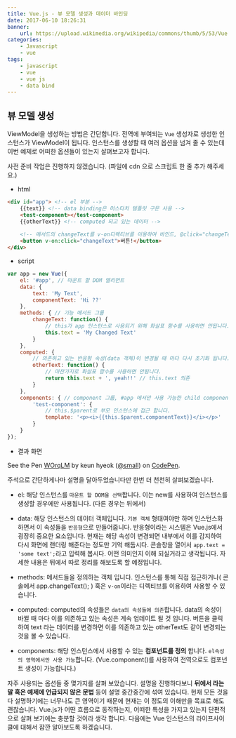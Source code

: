 ```yaml
---
title: Vue.js - 뷰 모델 생성과 데이터 바인딩
date: 2017-06-10 18:26:31
banner:
    url: https://upload.wikimedia.org/wikipedia/commons/thumb/5/53/Vue.js_Logo.svg/480px-Vue.js_Logo.svg.png?uselang=ko
categories:
    - Javascript
    - vue
tags:
    - javascript
    - vue
    - vue js
    - data bind
---
```

[link1]: https://kr.vuejs.org/v2/api/#옵션-데이터
## 뷰 모델 생성
ViewModel을 생성하는 방법은 간단합니다. 전역에 부여되는 `Vue` 생성자로 생성한 인스턴스가 ViewModel이 됩니다. 인스턴스를 생성할 때 여러 옵션을 넘겨 줄 수 있는데 이번 예제로 어떠한 옵션들이 있는지 살펴보고자 합니다.

사전 준비 작업은 진행하지 않겠습니다. (파일에 cdn 으로 스크립트 한 줄 추가 해주세요.)

- html

```html
<div id="app"> <!-- el 부분 -->
    {{text}} <!-- data binding은 머스타치 템플릿 구문 사용 -->
    <test-component></test-component>
    {{otherText}} <!-- computed 되고 있는 데이터 -->
　
    <!-- 메서드의 changeText를 v-on디렉티브를 이용하여 바인드, @click="changeText"로 축약 가능 -->
    <button v-on:click="changeText">버튼!</button>
</div>
```

- script

```javascript
var app = new Vue({
    el: '#app', // 마운트 할 DOM 엘리먼트
    data: {
        text: 'My Text',
        componentText: 'Hi ??'
    },
    methods: { // 기능 메서드 그룹
        changeText: function() {
            // this가 app 인스턴스로 사용되기 위해 화살표 함수를 사용하면 안됩니다.
            this.text = 'My Changed Text'
        }
    },
    computed: {
        // 의존하고 있는 반응형 속성(data 객체)이 변경될 때 마다 다시 초기화 됩니다.
        otherText: function() {
            // 마찬가지로 화살표 함수를 사용하면 안됩니다.
            return this.text + ', yeah!!' // this.text 의존
        }
    },
    components: { // component 그룹, #app 에서만 사용 가능한 child component
        'test-component': {
            // this.$parent로 부모 인스턴스에 접근 합니다.
            template: '<p><i>{{this.$parent.componentText}}</i></p>'
        }
    }
});
```


- 결과 화면

<p data-height="300" data-theme-id="11131" data-slug-hash="WOrqLM" data-default-tab="result" data-user="small" data-embed-version="2" data-pen-title="WOrqLM" class="codepen">See the Pen <a href="https://codepen.io/small/pen/WOrqLM/">WOrqLM</a> by keun hyeok (<a href="https://codepen.io/small">@small</a>) on <a href="https://codepen.io">CodePen</a>.</p>
<script async src="https://production-assets.codepen.io/assets/embed/ei.js"></script>

주석으로 간단하게나마 설명을 달아두었습니다만 한번 더 천천히 살펴보겠습니다.

- el: 해당 인스턴스를 `마운트 할 DOM을 선택`합니다. 이는 new를 사용하여 인스턴스를 생성할 경우에만 사용됩니다. (다른 경우는 뒤에서)

- data: 해당 인스턴스의 데이터 객체입니다. `기본 객체` 형태여야만 하며 인스턴스화 하면서 이 속성들을 `반응형`으로 만들어줍니다. 반응형이라는 시스템은 Vue.js에서 굉장히 중요한 요소입니다. 현재는 해당 속성이 변경되면 내부에서 이를 감지하여 다시 화면에 랜더링 해준다는 정도만 기억 해둡시다. 콘솔창을 열어서 `app.text = 'some text';`라고 입력해 봅시다. 어떤 의미인지 이해 되실거라고 생각됩니다. 자세한 내용은 뒤에서 따로 정리를 해보도록 할 예정입니다.

- methods: 메서드들을 정의하는 객체 입니다. 인스턴스를 통해 직접 접근하거나( 콘솔에서 app.changeText(); ) 혹은 `v-on`이라는 디렉티브를 이용하여 사용할 수 있습니다.

- computed: computed의 속성들은 `data의 속성들에 의존`합니다. data의 속성이 바뀔 때 마다 이를 의존하고 있는 속성은 계속 업데이트 될 것 입니다. 버튼을 클릭하여 text 라는 데이터를 변경하면 이를 의존하고 있는 otherText도 같이 변경되는 것을 볼 수 있습니다.

- components: 해당 인스턴스에서 사용할 수 있는 **컴포넌트를 정의** 합니다. `el속성의 영역에서만 사용 가능`합니다. (Vue.component()를 사용하여 전역으로도 컴포넌트 생성이 가능합니다.)

자주 사용되는 옵션들 중 몇가지를 살펴 보았습니다. 설명을 진행하다보니 **뒤에서 라는 말 혹은 예제에 언급되지 않은 문법** 등이 설명 중간중간에 섞여 있습니다. 현재 모든 것을 다 설명하기에는 너무나도 큰 영역이기 때문에 현재는 이 정도의 이해만을 목표로 해도 괜찮습니다. Vue.js가 어떤 흐름으로 동작하는지, 어떠한 특성을 가지고 있는지 단편적으로 살펴 보기에는 충분할 것이라 생각 합니다. 다음에는 Vue 인스턴스의 라이프사이클에 대해서 잠깐 알아보도록 하겠습니다.

<!-- 다음에는 디렉티브(지시자)라는 것에 대해서 알아보려고 합니다. 이번 예제에서는 이벤트에 관련된 디렉티브가 등장했었는데요. 이를 보면 디렉티브란 것이 DOM 요소와 관련된 문법 이라는 것을 추측할 수 있습니다. -->
